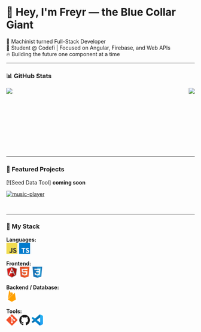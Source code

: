 # 👋 Hey, I'm Freyr — the Blue Collar Giant

🔩 Machinist turned Full-Stack Developer  
🧠 Student @ Codefi | Focused on Angular, Firebase, and Web APIs  
🔥 Building the future one component at a time

---

### 📊 GitHub Stats

<img height="170" align="left" src="https://github-readme-stats.vercel.app/api?username=BlueCollarGiant&show_icons=true&theme=tokyonight&hide=contribs&bg_color=45,468189,13092d&border_color=b0b0b0" />







</a>
<img height="170" align="right" src="https://github-readme-stats.vercel.app/api/top-langs/?username=BlueCollarGiant&layout=compact&theme=tokyonight&langs_count=6&bg_color=45,468189,13092d&border_color=b0b0b0" />

</a>

<br clear="both"/>

---

### 🔨 Featured Projects

[![Seed Data Tool] **coming soon**

[![music-player](https://github-readme-stats.vercel.app/api/pin/?username=BlueCollarGiant&repo=music-player&theme=tokyonight&bg_color=45,468189,13092d&border_color=b0b0b0)](https://github.com/BlueCollarGiant/music-player)

<br clear="both"/>

---
### 🧰 My Stack

**Languages:**  
<span>
  <img src="https://raw.githubusercontent.com/devicons/devicon/master/icons/javascript/javascript-original.svg" alt="JavaScript" width="30" />
  <img src="https://raw.githubusercontent.com/devicons/devicon/master/icons/typescript/typescript-original.svg" alt="TypeScript" width="30" />
</span>

**Frontend:**  
<span>
  <img src="https://raw.githubusercontent.com/devicons/devicon/master/icons/angularjs/angularjs-original.svg" alt="Angular" width="30" />
  <img src="https://raw.githubusercontent.com/devicons/devicon/master/icons/html5/html5-original.svg" alt="HTML5" width="30" />
  <img src="https://raw.githubusercontent.com/devicons/devicon/master/icons/css3/css3-original.svg" alt="CSS3" width="30" />
</span>

**Backend / Database:**  
<span>
  <img src="https://raw.githubusercontent.com/devicons/devicon/master/icons/firebase/firebase-plain.svg" alt="Firebase" width="30" />
  
</span>

**Tools:**  
<span>
  <img src="https://raw.githubusercontent.com/devicons/devicon/master/icons/git/git-original.svg" alt="Git" width="30" />
  <img src="https://raw.githubusercontent.com/devicons/devicon/master/icons/github/github-original.svg" alt="GitHub" width="30" />
  <img src="https://raw.githubusercontent.com/devicons/devicon/master/icons/vscode/vscode-original.svg" alt="VS Code" width="30" />
</span>



